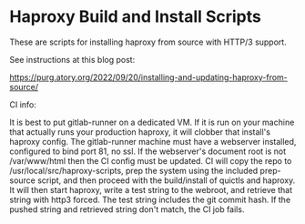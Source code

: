 # Haproxy Build and Install Scripts

These are scripts for installing haproxy from source with HTTP/3 support.

See instructions at this blog post:

https://purg.atory.org/2022/09/20/installing-and-updating-haproxy-from-source/

CI info:

It is best to put gitlab-runner on a dedicated VM.  If it is run on your
machine that actually runs your production haproxy, it will clobber that
install's haproxy config.  The gitlab-runner machine must have a webserver
installed, configured to bind port 81, no ssl.  If the webserver's document
root is not /var/www/html then the CI config must be updated.  CI will copy
the repo to /usr/local/src/haproxy-scripts, prep the system using the included
prep-source script, and then proceed with the build/install of quictls and
haproxy.  It will then start haproxy, write a test string to the webroot, and
retrieve that string with http3 forced.  The test string includes the git
commit hash.  If the pushed string and retrieved string don't match, the CI
job fails.
